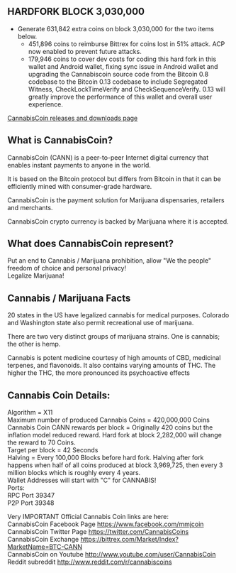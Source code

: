 ## HARDFORK BLOCK 3,030,000
* Generate 631,842 extra coins on block 3,030,000 for the two items below.
  * 451,896 coins to reimburse Bittrex for coins lost in 51% attack. ACP now enabled to prevent future attacks.
  * 179,946 coins to cover dev costs for coding this hard fork in this wallet and Android wallet, fixing sync issue in Android wallet and upgrading the Cannabiscoin source code from the Bitcoin 0.8 codebase to the Bitcoin 0.13 codebase to include Segregated Witness, CheckLockTimeVerify and CheckSequenceVerify. 0.13 will greatly improve the performance of this wallet and overall user experience.

[CannabisCoin releases and downloads page](https://github.com/cannabiscoindev/cannabiscoin420/releases)

What is CannabisCoin?
---------------------

CannabisCoin (CANN) is a peer-to-peer Internet digital currency that enables instant payments to anyone in the world.

It is based on the Bitcoin protocol but differs from Bitcoin in that it can be efficiently mined with consumer-grade hardware.

CannabisCoin is the payment solution for Marijuana dispensaries, retailers and merchants.

CannabisCoin crypto currency is backed by Marijuana where it is accepted.

What does CannabisCoin represent?
----------------------------------

Put an end to Cannabis / Marijuana prohibition, allow "We the people" freedom of choice and personal privacy!  
Legalize Marijuana!

Cannabis / Marijuana Facts
--------------------------
20 states in the US have legalized cannabis for medical purposes. Colorado and Washington state also permit recreational use of marijuana.

There are two very distinct groups of marijuana strains. One is cannabis; the other is hemp.

Cannabis is potent medicine courtesy of high amounts of CBD, medicinal terpenes, and flavonoids. It also contains varying amounts of THC. The higher the THC, the more pronounced its psychoactive effects

Cannabis Coin Details:
----------------------
Algorithm = X11  
Maximum number of produced Cannabis Coins = 420,000,000 Coins  
Cannabis Coin CANN rewards per block = Originally 420 coins but the inflation model reduced reward. Hard fork at block 2,282,000 will change the reward to 70 Coins.  
Target per block = 42 Seconds  
Halving = Every 100,000 Blocks before hard fork. Halving after fork happens when half of all coins produced at block 3,969,725, then every 3 million blocks which is roughly every 4 years.  
Wallet Addresses will start with "C" for CANNABIS!  
Ports:  
RPC Port 39347  
P2P Port 39348  

Very IMPORTANT Official Cannabis Coin links are here:  
CannabisCoin Facebook Page https://www.facebook.com/mmjcoin  
CannabisCoin Twitter Page https://twitter.com/CannabisCoins  
CannabisCoin Exchange https://bittrex.com/Market/Index?MarketName=BTC-CANN  
CannabisCoin on Youtube http://www.youtube.com/user/CannabisCoin  
Reddit subreddit http://www.reddit.com/r/cannabiscoins  
